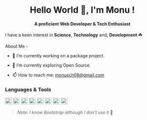 <h1 align="center">Hello World 👋, I'm Monu ! </h1>
<h4 align="center"> A proficient Web Developer & Tech Enthusiast </h4>

I have a keen interest in **Science**, **Technology** and, **Development** ☘️

<!--
**monoMonu/monoMonu** is a ✨ _special_ ✨ repository because its `README.md` (this file) appears on your GitHub profile.
Here are some ideas to get you started:
- 👯 I’m looking to collaborate on ...
- 🤔 I’m looking for help with ...
- 💬 Ask me about ...
- 😄 Pronouns: ...
- ⚡ Fun fact: ...
-->
About Me -

- 🔭 I’m currently working on a package project.
   
- 🌱 I’m currently exploring Open Source.
  
- 📫 How to reach me: monusch08@gmail.com

### Languages & Tools

<a href="https://www.w3.org/html/" target="_blank" rel="noreferrer"> <img src="https://img.shields.io/badge/HTML5-E34F26?style=for-the-badge&logo=html5&logoColor=white" alt="html5" height="22" /></a> 
<a href="https://www.w3schools.com/css/" target="_blank" rel="noreferrer"> <img src="https://img.shields.io/badge/CSS3-1572B6?style=for-the-badge&logo=css3&logoColor=white" alt="css3" height="22"/></a> 
<a href="https://developer.mozilla.org/en-US/docs/Web/JavaScript" target="_blank" rel="noreferrer"> <img src="https://img.shields.io/badge/JS-000?style=for-the-badge&logo=javascript&logoColor=F7DF1E" alt="javascript" height="22"/></a>
<a href="https://react.dev/" target="_blank" rel="noreferrer"> <img src="https://img.shields.io/badge/REACT-61DAFB?style=for-the-badge&logo=react&logoColor=000" alt="react" height="22"/></a>
<a href="#" target="_blank" rel="noreferrer"> <img src="https://img.shields.io/badge/Bootstrap-7952B3?style=for-the-badge&logo=bootstrap&logoColor=fff" alt="react" height="22"/></a>
<a href="#" target="_blank" rel="noreferrer"> <img src="https://img.shields.io/badge/Tailwind CSS-06b6d4?style=for-the-badge&logo=tailwindcss&logoColor=fff" alt="tailwind" height="22"/></a>
<a href="#" target="_blank" rel="noreferrer"> <img src="https://img.shields.io/badge/NodeJS-6cc24a?style=for-the-badge&logo=nodejs&logoColor=fff" alt="Node Js" height="22"/></a>
<a href="#" target="_blank" rel="noreferrer"> <img src="https://img.shields.io/badge/Canva-7952B3?style=for-the-badge&logo=canva&logoColor=fff" alt="react" height="22"/></a>
> *Note: I know Bootstrap although I don't use it* 🤷
